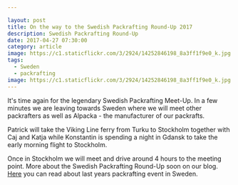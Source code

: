 ```yaml
---

layout: post
title: On the way to the Swedish Packrafting Round-Up 2017
description: Swedish Packrafting Round-Up
date: 2017-04-27 07:30:00
category: article
image: https://c1.staticflickr.com/3/2924/14252846198_8a3ff1f9e0_k.jpg
tags:
  - Sweden
  - packrafting
image: https://c1.staticflickr.com/3/2924/14252846198_8a3ff1f9e0_k.jpg
---
```


It's time again for the legendary Swedish Packrafting Meet-Up. In a few minutes we are leaving towards Sweden where we will meet other packrafters as well as Alpacka - the manufacturer of our packrafts.

Patrick will take the Viking Line ferry from Turku to Stockholm together with Caj and Katja while Konstantin is spending a night in Gdansk to take the early morning flight to Stockholm.

Once in Stockholm we will meet and drive around 4 hours to the meeting point. More about the Swedish Packrafting Round-Up soon on our blog. <a href="http://www.hikeventures.com/Swedish-Packrafting-Round-Up-2016/">Here</a> you can read about last years packrafting event in Sweden.

<amp-img src="https://c1.staticflickr.com/3/2924/14252846198_8a3ff1f9e0_k.jpg" width="100%" alt="Swedish Packrafting Round-Up 2017 - Preparation and Departure"></amp-img>
